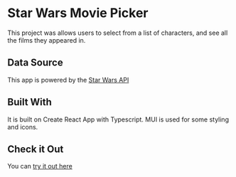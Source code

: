# Star Wars Movie Picker

This project was allows users to select from a list of characters, and see all the films they appeared in.

## Data Source

This app is powered by the [Star Wars API](https://swapi.dev)

## Built With

It is built on Create React App with Typescript. MUI is used for some styling and icons.

## Check it Out

You can [try it out here](https://dansbands.github.io/star-wars-2024/)

